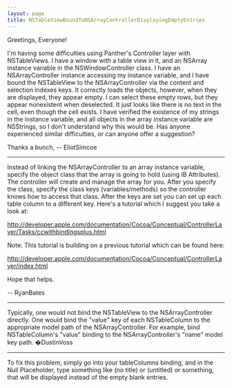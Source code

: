 ```yaml
---
layout: page
title: NSTableViewBoundToNSArrayControllerDisplayingEmptyEntries
---
```


Greetings, Everyone!

I'm having some difficulties using Panther's Controller layer with NSTableViews. I have a window with a table view in it, and an NSArray instance variable in the NSWindowController class. I have an NSArrayController instance accessing my instance variable, and I have bound the NSTableView to the NSArrayController via the content and selection indexes keys. It correctly loads the objects, however, when they are displayed, they appear empty. I can select these empty rows, but they appear nonexistent when deselected. It just looks like there is no text in the cell, even though the cell exists.  I have verified the existence of my strings in the instance variable, and all objects in the array instance variable are NSStrings, so I don't understand why this would be. Has anyone experienced similar difficulties, or can anyone offer a suggestion?

Thanks a bunch,
-- EliotSimcoe

----

Instead of linking the NSArrayController to an array instance variable, specify the object class that the array is going to hold (using IB Attributes). The controller will create and manage the array for you. After you specify the class, specify the class keys (variables/methods) so the controller knows how to access that class. After the keys are set you can set up each table column to a different key. Here's a tutorial which I suggest you take a look at:

http://developer.apple.com/documentation/Cocoa/Conceptual/ControllerLayer/Tasks/ccwithbindingsplus.html

Note: This tutorial is building on a previous tutorial which can be found here:

http://developer.apple.com/documentation/Cocoa/Conceptual/ControllerLayer/index.html

Hope that helps.

-- RyanBates

----

Typically, one would not bind the NSTableView to the NSArrayController directly. One would bind the "value" key of each NSTableColumn to the appropriate model path of the NSArrayController. For example, bind NSTableColumn's "value" binding to the NSArrayController's "name" model key path. �DustinVoss

----

To fix this problem, simply go into your tableColumns binding, and in the Null Placeholder, type something like (no title) or (untitled) or something, that will be displayed instead of the empty blank entries.

